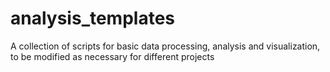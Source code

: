 # analysis_templates
A collection of scripts for basic data processing, analysis and visualization, to be modified as necessary for different projects
